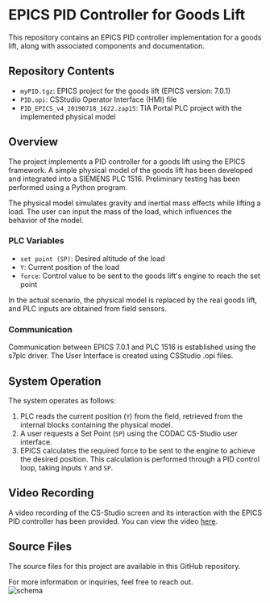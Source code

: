 
# EPICS PID Controller for Goods Lift

This repository contains an EPICS PID controller implementation for a goods lift, along with associated components and documentation.

## Repository Contents

- `myPID.tgz`: EPICS project for the goods lift (EPICS version: 7.0.1)
- `PID.opi`: CSStudio Operator Interface (HMI) file
- `PID_EPICS_v4_20190718_1622.zap15`: TIA Portal PLC project with the implemented physical model

## Overview

The project implements a PID controller for a goods lift using the EPICS framework. A simple physical model of the goods lift has been developed and integrated into a SIEMENS PLC 1516. Preliminary testing has been performed using a Python program.

The physical model simulates gravity and inertial mass effects while lifting a load. The user can input the mass of the load, which influences the behavior of the model.

### PLC Variables

- `set point (SP)`: Desired altitude of the load
- `Y`: Current position of the load
- `force`: Control value to be sent to the goods lift's engine to reach the set point

In the actual scenario, the physical model is replaced by the real goods lift, and PLC inputs are obtained from field sensors.

### Communication

Communication between EPICS 7.0.1 and PLC 1516 is established using the s7plc driver. The User Interface is created using CSStudio .opi files.

## System Operation

The system operates as follows:

1. PLC reads the current position (`Y`) from the field, retrieved from the internal blocks containing the physical model.
2. A user requests a Set Point (`SP`) using the CODAC CS-Studio user interface.
3. EPICS calculates the required force to be sent to the engine to achieve the desired position. This calculation is performed through a PID control loop, taking inputs `Y` and `SP`.

## Video Recording

A video recording of the CS-Studio screen and its interaction with the EPICS PID controller has been provided. You can view the video [here](https://youtu.be/fdcUvk8aKZ4).

## Source Files

The source files for this project are available in this GitHub repository.

For more information or inquiries, feel free to reach out.  
![schema](https://github.com/luciamarock/EPICS-PID-controller-of-a-goods-lift/assets/49598604/5cf20ac3-b812-4feb-8220-6dbc06a32874)

